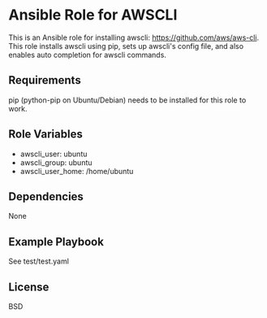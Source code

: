 Ansible Role for AWSCLI
==============================

This is an Ansible role for installing awscli: https://github.com/aws/aws-cli. 
This role installs awscli using pip, sets up awscli's config file, and also enables auto completion for awscli commands.

Requirements
------------

pip (python-pip on Ubuntu/Debian) needs to be installed for this role to work.

Role Variables
--------------

* awscli_user: ubuntu
* awscli_group: ubuntu
* awscli_user_home: /home/ubuntu

Dependencies
------------

None

Example Playbook
----------------

See test/test.yaml 

License
-------

BSD
